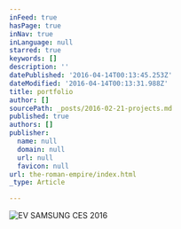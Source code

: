 ```yaml
---
inFeed: true
hasPage: true
inNav: true
inLanguage: null
starred: true
keywords: []
description: ''
datePublished: '2016-04-14T00:13:45.253Z'
dateModified: '2016-04-14T00:13:31.988Z'
title: portfolio
author: []
sourcePath: _posts/2016-02-21-projects.md
published: true
authors: []
publisher:
  name: null
  domain: null
  url: null
  favicon: null
url: the-roman-empire/index.html
_type: Article

---
```

![EV SAMSUNG CES 2016](https://the-grid-user-content.s3-us-west-2.amazonaws.com/3bdc8e0f-565a-41b8-ab92-2b73c29b1383.jpg)